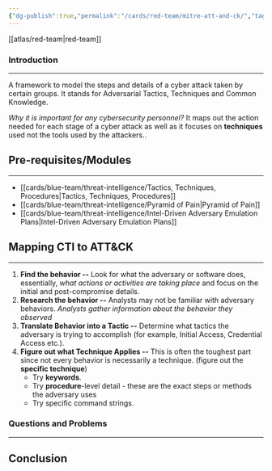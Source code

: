 ```yaml
---
{"dg-publish":true,"permalink":"/cards/red-team/mitre-att-and-ck/","tags":["sunday","#soc"]}
---
```


[[atlas/red-team\|red-team]]
### Introduction 
---
A framework to model the steps and details of a cyber attack taken by certain groups. It stands for Adversarial Tactics, Techniques and Common Knowledge.

_Why it is important for any cybersecurity personnel?_ It maps out the action needed for each stage of a cyber attack as well as it focuses on **techniques** used not the tools used by the attackers..
## Pre-requisites/Modules
---
- [[cards/blue-team/threat-intelligence/Tactics, Techniques, Procedures\|Tactics, Techniques, Procedures]]
- [[cards/blue-team/threat-intelligence/Pyramid of Pain\|Pyramid of Pain]]
- [[cards/blue-team/threat-intelligence/Intel-Driven Adversary Emulation Plans\|Intel-Driven Adversary Emulation Plans]]
## Mapping CTI to ATT&CK
---
1. **Find the behavior --**  Look for what the adversary or software does, essentially, _what actions or activities are taking place_ and focus on the initial and post-compromise details.
2. **Research the behavior --**  Analysts may not be familiar with adversary behaviors. _Analysts gather information about the behavior they observed_
3. **Translate Behavior into a Tactic --**  Determine what tactics the adversary is trying to accomplish (for example, Initial Access, Credential Access etc.).
4. **Figure out what Technique Applies --** This is often the toughest part since not every behavior is necessarily a technique. (figure out the **specific technique**)
	- Try **keywords**.
	- Try **procedure**-level detail - these are the exact steps or methods the adversary uses
	- Try specific command strings.

### Questions and Problems
---
## Conclusion


